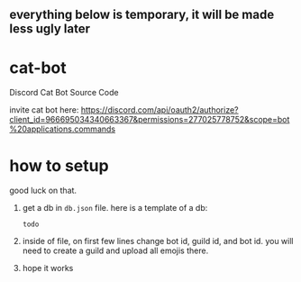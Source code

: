 ## everything below is temporary, it will be made less ugly later
# cat-bot
Discord Cat Bot Source Code

invite cat bot here: https://discord.com/api/oauth2/authorize?client_id=966695034340663367&permissions=277025778752&scope=bot%20applications.commands

# how to setup
good luck on that.
1. get a db in `db.json` file. here is a template of a db:

   `todo`

2. inside of file, on first few lines change bot id, guild id, and bot id. you will need to create a guild and upload all emojis there.
3. hope it works
